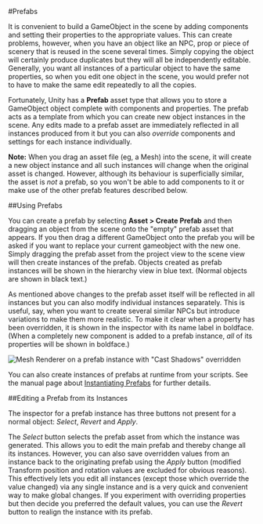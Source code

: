 #Prefabs

It is convenient to build a GameObject in the scene by adding components and setting their properties to the appropriate values. This can create problems, however, when you have an object like an NPC, prop or piece of scenery that is reused in the scene several times. Simply copying the object will certainly produce duplicates but they will all be independently editable. Generally, you want all instances of a particular object to have the same properties, so when you edit one object in the scene, you would prefer not to have to make the same edit repeatedly to all the copies.

Fortunately, Unity has a __Prefab__ asset type that allows you to store a GameObject object complete with components and properties. The prefab acts as a template from which you can create new object instances in the scene. Any edits made to a prefab asset are immediately reflected in all instances produced from it but you can also _override_ components and settings for each instance individually. 

**Note:** When you drag an asset file (eg, a Mesh) into the scene, it will create a new object instance and all such instances will change when the original asset is changed. However, although its behaviour is superficially similar, the asset is _not_ a prefab, so you won't be able to add components to it or make use of the other prefab features described below.


##Using Prefabs

You can create a prefab by selecting __Asset &gt; Create Prefab__ and then dragging an object from the scene onto the "empty" prefab asset that appears. If you then drag a different GameObject onto the prefab you will be asked if you want to replace your current gameobject with the new one. Simply dragging the prefab asset from the project view to the scene view will then create instances of the prefab. Objects created as prefab instances will be shown in the hierarchy view in blue text. (Normal objects are shown in black text.)

As mentioned above changes to the prefab asset itself will be reflected in all instances but you can also modify individual instances separately. This is useful, say, when you want to create several similar NPCs but introduce variations to make them more realistic. To make it clear when a property has been overridden, it is shown in the inspector with its name label in boldface. (When a completely new component is added to a prefab instance, _all_ of its properties will be shown in boldface.)
 
![Mesh Renderer on a prefab instance with "Cast Shadows" overridden](../uploads/Main/PrefabWithOverride.png)

You can also create instances of prefabs at runtime from your scripts. See the manual page about [Instantiating Prefabs](InstantiatingPrefabs) for further details.


##Editing a Prefab from its Instances

The inspector for a prefab instance has three buttons not present for a normal object: _Select_, _Revert_ and _Apply_.

The _Select_ button selects the prefab asset from which the instance was generated. This allows you to edit the main prefab and thereby change all its instances. However, you can also save overridden values from an instance back to the originating prefab using the _Apply_ button (modified Transform position and rotation values are excluded for obvious reasons). This effectively lets you edit all instances (except those which override the value changed) via any single instance and is a very quick and convenient way to make global changes. If you experiment with overriding properties but then decide you preferred the default values, you can use the _Revert_ button to realign the instance with its prefab.

